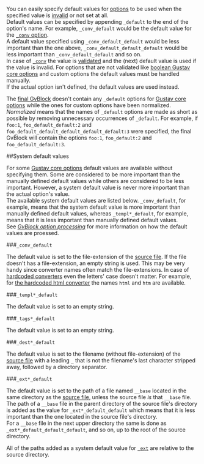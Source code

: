 You can easily specify default values for [options](GvBlock-options) to be used when the specified value is [invalid](GvBlock-option-processing) or not set at all.  
Default values can be specified by appending `_default` to the end of the option's name. For example, `_conv_default` would be the default value for the [`_conv` option](Gustav-core-options#_conv).  
A default value specified using `_conv_default_default` would be less important than the one above, `_conv_default_default_default` would be less important than `_conv_default_default` and so on.  
In case of [`_conv`](Gustav-core-options#_conv) the value is [validated](GvBlock-option-processing#array-_conv) and the (next) default value is used if the value is invalid. For options that are not validated like [boolean Gustav core options](Gustav-core-options#boolean-options) and custom options the default values must be handled manually.  
If the actual option isn't defined, the default values are used instead.

The [final GvBlock](Finalizing-a-GvBlock) doesn't contain any `_default` options for [Gustav core options](Gustav-core-options) while the ones for custom options have been normalized. *Normalized* means that the names of `_default` options are made as short as possible by removing unnecessary occurrences of `_default`. For example, if `foo:1`, `foo_default_default:2` and `foo_default_default_default_default_default:3` were specified, the final GvBlock will contain the options `foo:1`, `foo_default:2` and `foo_default_default:3`.



##System default values

For some [Gustav core options](Gustav-core-options) default values are available without specifying them. Some are considered to be more important than the manually defined default values while others are considered to be less important. However, a system default value is never more important than the actual option's value.  
The available system default values are listed below. `_conv_default`, for example, means that the system default value is more important than manually defined default values, whereas `_templ*_default`, for example, means that it is less important than manually defined default values.  
See [*GvBlock option processing*](GvBlock-option-processing) for more information on how the default values are proessed.

###`_conv_default`

The default value is set to the file-extension of the [source file](Source-files). If the file doesn't has a file-extension, an empty string is used. This may be very handy since converter names often match the file-extensions. In case of [hardcoded converters](Converting-source-content#hardcoded-converters) even the letters' case doesn't matter. For example, for [the hardcoded html converter](Converting-source-content#the-html-converter-htmlhtm) the names `html` and `htm` are available.

###`_templ*_default`

The default value is set to an empty string.

###`_tags*_default`

The default value is set to an empty string.

###`_dest*_default`

The default value is set to the filename (without file-extension) of the [source file](Source-files) with a leading `_` that is not the filename's last character stripped away, followed by a directory separator.

###`_ext*_default`

The default value is set to the path of a file named `__base` located in the same directory as the [source file](Source-files), unless the source file *is* that `__base` file.  
The path of a `__base` file in the parent directory of the source file's directory is added as the value for `_ext*_default_default` which means that it is less important than the one located in the source file's directory.  
For a `__base` file in the next upper directory the same is done as `_ext*_default_default_default`, and so on, up to the root of the source directory.

All of the paths added as a system default value for [`_ext`](Gustav-core-options#_ext) are relative to the source directory.